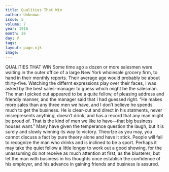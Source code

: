 ```yaml
---
title: Qualities That Win
author: Unknown
issue: 5
volume: 7
year: 1916
month: 26
day: V
tags:
layout: page.njk
image:
---
```

QUALITIES THAT WIN       Some time ago a dozen or more salesmen were waiting in the outer office of a large New York wholesale grocery firm, to hand in their monthly reports. Their average age would probably be about thirty-five. Watching the differnt expressions play over their faces, I was asked by the best sales-manager to guess which might be the salesman. The man I picked out appeared to be a quite fellow, of pleasing address and friendly manner, and the manager said that I had guessed right. “He makes more sales than any three men we have, and I don’t believe he spends much to get the business. He is clear-cut and direct in his statments, never misrepresents anything, doesn’t drink, and has a record that any man might be proud of. That is the kind of men we like to have—that big business houses want.”       Many have given the temperance question the laugh, but it is surely and slowly winning its way to victory. Theorlze as you may, you cannot discuss a fact by pure theory alone and have it stick. People will fail to recognize the man who drinks and is inclined to be a sport. Perhaps it may take the quiet fellow a little longer to work out a good showing, for the unassuming do not receive as much attention at first, as the blusterer; but let the man with business in his thoughts once establish the confidence of his employer, and his advance in gaining friends and business is assured.    

